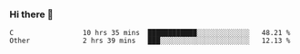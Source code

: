 ### Hi there 👋

<!--
**WShiBin/WShiBin** is a ✨ _special_ ✨ repository because its `README.md` (this file) appears on your GitHub profile.

Here are some ideas to get you started:

- 🔭 I’m currently working on ...
- 🌱 I’m currently learning ...
- 👯 I’m looking to collaborate on ...
- 🤔 I’m looking for help with ...
- 💬 Ask me about ...
- 📫 How to reach me: ...
- 😄 Pronouns: ...
- ⚡ Fun fact: ...
-->

<!--START_SECTION:waka-->

```text
C                 10 hrs 35 mins  ████████████░░░░░░░░░░░░░   48.21 %
Other             2 hrs 39 mins   ███░░░░░░░░░░░░░░░░░░░░░░   12.13 %
```

<!--END_SECTION:waka-->
